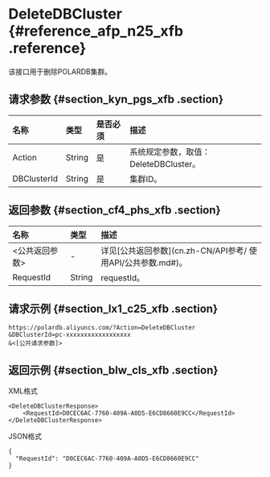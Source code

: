 # DeleteDBCluster {#reference_afp_n25_xfb .reference}

该接口用于删除POLARDB集群。

## 请求参数 {#section_kyn_pgs_xfb .section}

|名称|类型|是否必须|描述|
|:-|:-|:---|:-|
|Action|String|是|系统规定参数，取值：DeleteDBCluster。|
|DBClusterId|String|是|集群ID。|

## 返回参数 {#section_cf4_phs_xfb .section}

|名称|类型|描述|
|:-|:-|:-|
|<公共返回参数\>|-|详见[公共返回参数](cn.zh-CN/API参考/ 使用API/公共参数.md#)。|
|RequestId|String|requestId。|

## 请求示例 {#section_lx1_c25_xfb .section}

```
https://polardb.aliyuncs.com/?Action=DeleteDBCluster
&DBClusterId=pc-xxxxxxxxxxxxxxxxxx
&<[公共请求参数]>
```

## 返回示例 {#section_blw_cls_xfb .section}

XML格式

```
<DeleteDBClusterResponse>  
	<RequestId>D0CEC6AC-7760-409A-A0D5-E6CD8660E9CC</RequestId>
</DeleteDBClusterResponse>
```

JSON格式

```
{
  "RequestId": "D0CEC6AC-7760-409A-A0D5-E6CD8660E9CC"
}
```


